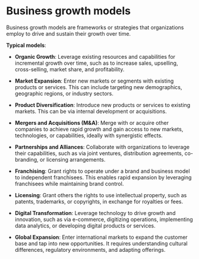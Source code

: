 # Business growth models

Business growth models are frameworks or strategies that organizations employ to drive and sustain their growth over time.

**Typical models**:

* **Organic Growth**: Leverage existing resources and capabilities for incremental growth over time, such as to increase sales, upselling, cross-selling, market share, and profitability.

* **Market Expansion**: Enter new markets or segments with existing products or services. This can include targeting new demographics, geographic regions, or industry sectors.

* **Product Diversification**: Introduce new products or services to existing markets. This can be via internal development or acquisitions.

* **Mergers and Acquisitions (M&A)**: Merge with or acquire other companies to achieve rapid growth and gain access to new markets, technologies, or capabilities, ideally with synergistic effects.

* **Partnerships and Alliances**: Collaborate with organizations to leverage their capabilities, such as via joint ventures, distribution agreements, co-branding, or licensing arrangements.

* **Franchising**: Grant rights to operate under a brand and business model to independent franchisees. This enables rapid expansion by leveraging franchisees while maintaining brand control.

* **Licensing**: Grant others the rights to use intellectual property, such as patents, trademarks, or copyrights, in exchange for royalties or fees.

* **Digital Transformation**: Leverage technology to drive growth and innovation, such as via e-commerce, digitizing operations, implementing data analytics, or developing digital products or services.

* **Global Expansion**: Enter international markets to expand the customer base and tap into new opportunities. It requires understanding cultural differences, regulatory environments, and adapting offerings.
